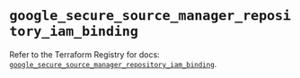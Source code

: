 # `google_secure_source_manager_repository_iam_binding`

Refer to the Terraform Registry for docs: [`google_secure_source_manager_repository_iam_binding`](https://registry.terraform.io/providers/hashicorp/google-beta/6.30.0/docs/resources/google_secure_source_manager_repository_iam_binding).
